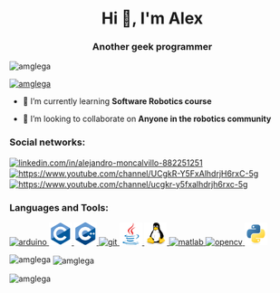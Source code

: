 <h1 align="center">Hi 👋, I'm Alex</h1>
<h3 align="center">Another geek programmer</h3>

<p align="left"> <img src="https://komarev.com/ghpvc/?username=amglega&label=Profile%20views&color=0e75b6&style=flat" alt="amglega" /> </p>

<p align="left"> <a href="https://github.com/ryo-ma/github-profile-trophy"><img src="https://github-profile-trophy.vercel.app/?username=amglega" alt="amglega" /></a> </p>

- 🌱 I’m currently learning **Software Robotics course**

- 👯 I’m looking to collaborate on **Anyone in the robotics community**

<h3 align="left">Social networks:</h3>
<p align="left">
<a href="https://www.linkedin.com/in/alejandro-moncalvillo-882251251/" target="blank"><img align="center" src="https://raw.githubusercontent.com/rahuldkjain/github-profile-readme-generator/master/src/images/icons/Social/linked-in-alt.svg" alt="linkedin.com/in/alejandro-moncalvillo-882251251" height="30" width="40" /></a>
<a href="https://www.youtube.com/channel/UCgkR-Y5FxAlhdrjH6rxC-5g" target="blank"><img align="center" src="https://raw.githubusercontent.com/rahuldkjain/github-profile-readme-generator/master/src/images/icons/Social/youtube.svg" alt="https://www.youtube.com/channel/UCgkR-Y5FxAlhdrjH6rxC-5g" height="30" width="40" /></a>
<a href="https://amgrobtmov.blogspot.com/" target="blank"><img align="center" src="https://raw.githubusercontent.com/rahuldkjain/github-profile-readme-generator/master/src/images/icons/Social/blogger.svg" alt="https://www.youtube.com/channel/ucgkr-y5fxalhdrjh6rxc-5g" height="30" width="40" /></a>
</p>

<h3 align="left">Languages and Tools:</h3>
<p align="left"> <a href="https://www.arduino.cc/" target="_blank" rel="noreferrer"> <img src="https://cdn.worldvectorlogo.com/logos/arduino-1.svg" alt="arduino" width="40" height="40"/> </a> <a href="https://www.cprogramming.com/" target="_blank" rel="noreferrer"> <img src="https://raw.githubusercontent.com/devicons/devicon/master/icons/c/c-original.svg" alt="c" width="40" height="40"/> </a> <a href="https://www.w3schools.com/cpp/" target="_blank" rel="noreferrer"> <img src="https://raw.githubusercontent.com/devicons/devicon/master/icons/cplusplus/cplusplus-original.svg" alt="cplusplus" width="40" height="40"/> </a> <a href="https://git-scm.com/" target="_blank" rel="noreferrer"> <img src="https://www.vectorlogo.zone/logos/git-scm/git-scm-icon.svg" alt="git" width="40" height="40"/> </a> <a href="https://www.java.com" target="_blank" rel="noreferrer"> <img src="https://raw.githubusercontent.com/devicons/devicon/master/icons/java/java-original.svg" alt="java" width="40" height="40"/> </a> <a href="https://www.linux.org/" target="_blank" rel="noreferrer"> <img src="https://raw.githubusercontent.com/devicons/devicon/master/icons/linux/linux-original.svg" alt="linux" width="40" height="40"/> </a> <a href="https://www.mathworks.com/" target="_blank" rel="noreferrer"> <img src="https://upload.wikimedia.org/wikipedia/commons/2/21/Matlab_Logo.png" alt="matlab" width="40" height="40"/> </a> <a href="https://opencv.org/" target="_blank" rel="noreferrer"> <img src="https://www.vectorlogo.zone/logos/opencv/opencv-icon.svg" alt="opencv" width="40" height="40"/> </a> <a href="https://www.python.org" target="_blank" rel="noreferrer"> <img src="https://raw.githubusercontent.com/devicons/devicon/master/icons/python/python-original.svg" alt="python" width="40" height="40"/> </a> </p>

<p><img align="left" src="https://github-readme-stats.vercel.app/api/top-langs?username=amglega&show_icons=true&locale=en&layout=compact" alt="amglega" /></p>

<p>&nbsp;<img align="center" src="https://github-readme-stats.vercel.app/api?username=amglega&show_icons=true&locale=en" alt="amglega" /></p>

<p><img align="center" src="https://github-readme-streak-stats.herokuapp.com/?user=amglega&" alt="amglega" /></p>
